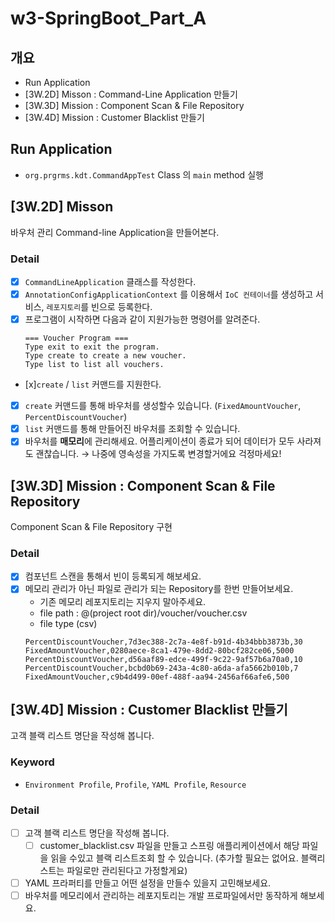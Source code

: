# w3-SpringBoot_Part_A

## 개요

- Run Application
- [3W.2D] Misson : Command-Line Application 만들기
- [3W.3D] Mission : Component Scan & File Repository
- [3W.4D] Mission : Customer Blacklist 만들기

## Run Application

- `org.prgrms.kdt.CommandAppTest` Class 의 `main` method 실행

## [3W.2D] Misson

바우처 관리 Command-line Application을 만들어본다.

### Detail

- [x] `CommandLineApplication` 클래스를 작성한다.
- [x] `AnnotationConfigApplicationContext` 를 이용해서 `IoC 컨테이너`를 생성하고 서비스, `레포지토리`를 빈으로 등록한다.
- [x] 프로그램이 시작하면 다음과 같이 지원가능한 명령어를 알려준다.
  ```
  === Voucher Program ===
  Type exit to exit the program.
  Type create to create a new voucher.
  Type list to list all vouchers.
  ```
- [x]`create` / `list` 커맨드를 지원한다.
- [x] `create` 커맨드를 통해 바우처를 생성할수 있습니다. (`FixedAmountVoucher`,
      `PercentDiscountVoucher`)
- [x] `list` 커맨드를 통해 만들어진 바우처를 조회할 수 있습니다.
- [x] 바우처를 **매모리**에 관리해세요. 어플리케이션이 종료가 되어 데이터가 모두 사라져도 괜찮습니다. → 나중에 영속성을 가지도록 변경할거에요 걱정마세요!

## [3W.3D] Mission : Component Scan & File Repository

Component Scan & File Repository 구현

### Detail

- [x] 컴포넌트 스캔을 통해서 빈이 등록되게 해보세요.
- [x] 메모리 관리가 아닌 파일로 관리가 되는 Repository를 한번 만들어보세요.
  - 기존 메모리 레포지토리는 지우지 말아주세요.
  - file path : @(project root dir)/voucher/voucher.csv
  - file type (csv)
  ```csv
  PercentDiscountVoucher,7d3ec388-2c7a-4e8f-b91d-4b34bbb3873b,30
  FixedAmountVoucher,0280aece-8ca1-479e-8dd2-80bcf282ce06,5000
  PercentDiscountVoucher,d56aaf89-edce-499f-9c22-9af57b6a70a0,10
  PercentDiscountVoucher,bcbd0b69-243a-4c80-a6da-afa5662b010b,7
  FixedAmountVoucher,c9b4d499-00ef-488f-aa94-2456af66afe6,500
  ```

## [3W.4D] Mission : Customer Blacklist 만들기

고객 블랙 리스트 명단을 작성해 봅니다.

### Keyword

- `Environment Profile`, `Profile`, `YAML Profile`, `Resource`

### Detail

- [ ] 고객 블랙 리스트 명단을 작성해 봅니다.
  - [ ] customer_blacklist.csv 파일을 만들고 스프링 애플리케이션에서 해당 파일을 읽을 수있고 블랙 리스트조회 할 수 있습니다. (추가할 필요는 없어요. 블랙리스트는 파일로만
        관리된다고 가정할게요)
- [ ] YAML 프라퍼티를 만들고 어떤 설정을 만들수 있을지 고민해보세요.
- [ ] 바우처를 메모리에서 관리하는 레포지토리는 개발 프로파일에서만 동작하게 해보세요.
